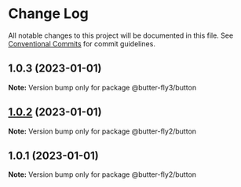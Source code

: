 # Change Log

All notable changes to this project will be documented in this file.
See [Conventional Commits](https://conventionalcommits.org) for commit guidelines.

## 1.0.3 (2023-01-01)

**Note:** Version bump only for package @butter-fly3/button





## [1.0.2](https://github.com/it-fuhao/butter-fly2/compare/@butter-fly2/button@1.0.1...@butter-fly2/button@1.0.2) (2023-01-01)

**Note:** Version bump only for package @butter-fly2/button





## 1.0.1 (2023-01-01)

**Note:** Version bump only for package @butter-fly2/button
